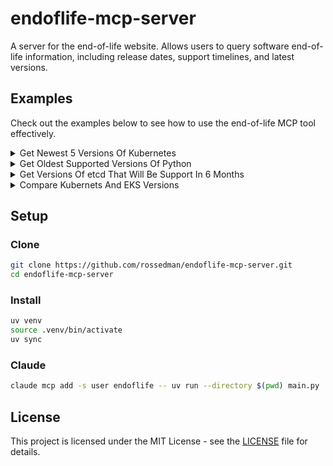 # endoflife-mcp-server

A server for the end-of-life website. Allows users to query software end-of-life information, including release dates, support timelines, and latest versions.

## Examples

Check out the examples below to see how to use the end-of-life MCP tool effectively.

<details>
    <summary>Get Newest 5 Versions Of Kubernetes</summary>
    
    > Can you get the newest 5 version of the Kubernetes product in endoflife and make a markdown table of dates

    ⏺ Here's a markdown table of the 5 newest Kubernetes versions:

    | Version | Release Date | Latest Version | Latest Release Date | End of Life | Support Ends |
    |---------|--------------|----------------|---------------------|-------------|--------------|
    | 1.33    | 2025-04-23   | 1.33.2         | 2025-06-17          | 2026-06-28  | 2026-04-28   |
    | 1.32    | 2024-12-11   | 1.32.6         | 2025-06-17          | 2026-02-28  | 2025-12-28   |
    | 1.31    | 2024-08-13   | 1.31.10        | 2025-06-17          | 2025-10-28  | 2025-08-28   |
    | 1.30    | 2024-04-17   | 1.30.14        | 2025-06-17          | 2025-06-28  | 2025-04-28   |
    | 1.29    | 2023-12-13   | 1.29.15        | 2025-03-11          | 2025-02-28  | 2024-12-28   |

    Key observations:
    - No versions are marked as Long Term Support (LTS)
    - Each version is typically supported for about 14-16 months
    - Latest patch releases are consistently dated 2025-06-17 for the top 4 versions
</details>

<details>
    <summary>Get Oldest Supported Versions Of Python</summary>

    > Can you return the oldest versions of python that are still supported in endoflife

    ⏺ Here are the oldest Python versions that are still supported:

    | Version | Release Date | End of Life | Latest Version | Support Ends |
    |---------|--------------|-------------|----------------|--------------|
    | 3.8     | 2019-10-14   | 2024-10-07  | 3.8.20         | 2021-05-03   |
    | 3.9     | 2020-10-05   | 2025-10-31  | 3.9.23         | 2022-05-17   |
    | 3.10    | 2021-10-04   | 2026-10-31  | 3.10.18        | 2023-04-05   |
    | 3.11    | 2022-10-24   | 2027-10-31  | 3.11.13        | 2024-04-01   |

    Notes:
    - Python 3.8 is the oldest version still receiving updates (until October 2024)
    - None of these versions are marked as Long Term Support (LTS)
    - Support for older versions typically lasts around 5 years
    - Newer versions (3.9-3.11) are still receiving updates
</details>

<details>
    <summary>Get Versions Of etcd That Will Be Support In 6 Months</summary>

    > We only upgrade every 6 months, what version of etcd will still be supported in 6 months when we upgrade, check endoflife

    ⏺ In 6 months, you will have two supported etcd versions:

    1. etcd 3.5
        - Release Date: 2021-06-15
        - Latest Version: 3.5.21
        - Latest Release Date: 2025-03-27
        - Not End of Life
    2. etcd 3.6
        - Release Date: 2025-05-15
        - Latest Version: 3.6.2
        - Latest Release Date: 2025-07-10
        - Not End of Life

    Note: etcd 3.4 will reach its End of Life on 2025-05-15, so it won't be recommended for use after that date.

    Recommendation: Plan to upgrade to either version 3.5 or 3.6 when you do your upgrade in 6 months.
</details>

<details>
    <summary>Compare Kubernets And EKS Versions</summary>

    > From endoflife, compare kubernetes and amazon-eks to see what versions overlap with support and will be supported at the same time

    ⏺ Comparison of Kubernetes and Amazon EKS support cycles:

    Overlapping Supported Versions (as of 2025-07-15):
    1. 1.33:
        - Kubernetes: Supported until 2026-06-28
        - Amazon EKS: Supported until 2026-07-29 (with extended support until 2027-07-29)
    2. 1.32:
        - Kubernetes: Supported until 2026-02-28
        - Amazon EKS: Supported until 2026-03-23 (with extended support until 2027-03-23)
    3. 1.31:
        - Kubernetes: Supported until 2025-10-28
        - Amazon EKS: Supported until 2025-11-26 (with extended support until 2026-11-26)
    4. 1.30:
        - Kubernetes: Supported until 2025-06-28
        - Amazon EKS: Supported until 2025-07-23 (with extended support until 2026-07-23)

    Note: Amazon EKS typically provides extended support beyond the standard Kubernetes support cycle, giving users additional time to upgrade.
</details>

## Setup

### Clone

```bash
git clone https://github.com/rossedman/endoflife-mcp-server.git
cd endoflife-mcp-server
```

### Install

```bash
uv venv
source .venv/bin/activate
uv sync
```

### Claude

```bash
claude mcp add -s user endoflife -- uv run --directory $(pwd) main.py
```

## License

This project is licensed under the MIT License - see the [LICENSE](LICENSE) file for details.
